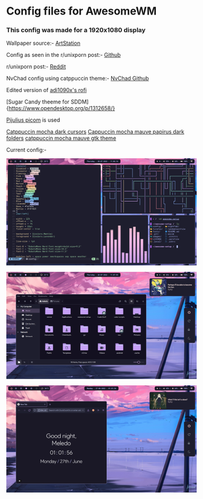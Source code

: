 # Config files for AwesomeWM

### This config was made for a 1920x1080 display 

Wallpaper source:- [ArtStation](https://www.artstation.com/artwork/4Xa124)

Config as seen in the r/unixporn post:- [Github](https://github.com/MeledoJames/awesome-setup/tree/cb2c38a1f70b3ea89b1142b3f68966697232cba6)

r/unixporn post:- [Reddit](https://www.reddit.com/r/unixporn/comments/vhgkbm/awesomewm_decided_to_switch_to_a_wm_first_rice/)

NvChad config using catppuccin theme:- [NvChad Github](https://github.com/NvChad/NvChad)

Edited version of [adi1090x's rofi](https://github.com/adi1090x/rofi)

[Sugar Candy theeme for SDDM]{https://www.opendesktop.org/p/1312658/}

[Pijulius picom](https://github.com/pijulius/picom) is used

[Catppuccin mocha dark cursors](https://github.com/catppuccin/cursors)
[Cappuccin mocha mauve papirus dark folders](https://github.com/catppuccin/papirus-folders)
[catppuccin mocha mauve gtk theme](https://github.com/catppuccin/gtk)

Current config:-

![alt text](/images/1.png?raw=true)

![a](/images/2.png?raw=true)

![b](/images/3.png?raw=true)
